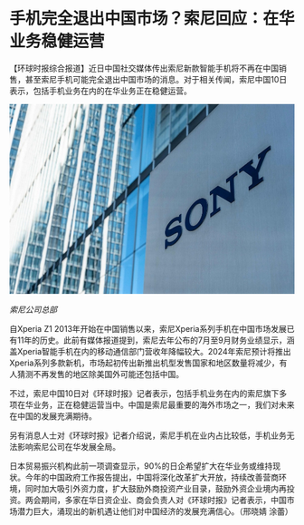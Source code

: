 # 手机完全退出中国市场？索尼回应：在华业务稳健运营

【环球时报综合报道】近日中国社交媒体传出索尼新款智能手机将不再在中国销售，甚至索尼手机可能完全退出中国市场的消息。对于相关传闻，索尼中国10日表示，包括手机业务在内的在华业务正在稳健运营。

![35946e0a11167b493db2475694f4c415.jpg](https://raw.githubusercontent.com/qqhsx/qqnews_image/main/2024/03/11/手机完全退出中国市场？索尼回应：在华业务稳健运营/35946e0a11167b493db2475694f4c415.jpg)

 _索尼公司总部_

自Xperia Z1
2013年开始在中国销售以来，索尼Xperia系列手机在中国市场发展已有11年的历史。此前有媒体报道提到，索尼去年公布的7月至9月财务业绩显示，涵盖Xperia智能手机在内的移动通信部门营收年降幅较大。2024年索尼预计将推出Xperia系列多款新机，市场起初传出新推出机型发售国家和地区数量将减少，有人猜测不再发售的地区除美国外可能还包括中国。

不过，索尼中国10日对《环球时报》记者表示，包括手机业务在内的索尼旗下多项在华业务，正在稳健运营当中。中国是索尼最重要的海外市场之一，我们对未来在中国的发展充满期待。

另有消息人士对《环球时报》记者介绍说，索尼手机在业内占比较低，手机业务无法影响索尼公司在华发展全局。

日本贸易振兴机构此前一项调查显示，90%的日企希望扩大在华业务或维持现状。今年的中国政府工作报告提出，中国将深化改革扩大开放，持续改善营商环境，同时加大吸引外资力度，扩大鼓励外商投资产业目录，鼓励外资企业境内再投资。两会期间，多家在华日资企业、商会负责人对《环球时报》记者表示，中国市场潜力巨大，涌现出的新机遇让他们对中国经济的发展充满信心。（邢晓婧
涂蕾）

